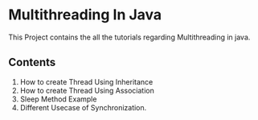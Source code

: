 # Multithreading In Java
This Project contains the all the tutorials regarding Multithreading in java.


## Contents

1. How to create Thread Using Inheritance
2. How to create Thread Using Association
3. Sleep Method Example
4. Different Usecase of Synchronization.



